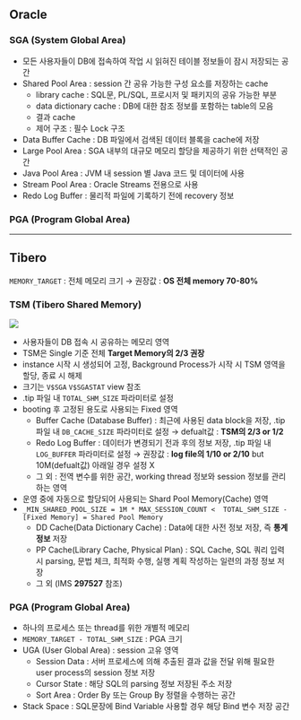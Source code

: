 ## Oracle
### SGA (System Global Area)
- 모든 사용자들이 DB에 접속하여 작업 시 읽혀진 테이블 정보들이 잠시 저장되는 공간
- Shared Pool Area : session 간 공유 가능한 구성 요소를 저장하는 cache
  - library cache : SQL문, PL/SQL, 프로시저 및 패키지의 공유 가능한 부분
  - data dictionary cache : DB에 대한 참조 정보를 포함하는 table의 모음
  - 결과 cache
  - 제어 구조 :  필수 Lock 구조
- Data Buffer Cache : DB 파일에서 검색된 데이터 블록을 cache에 저장
- Large Pool Area : SGA 내부의 대규모 메모리 할당을 제공하기 위한 선택적인 공간
- Java Pool Area : JVM 내 session 별 Java 코드 및 데이터에 사용
- Stream Pool Area : Oracle Streams 전용으로 사용
- Redo Log Buffer : 물리적 파일에 기록하기 전에 recovery 정보
### PGA (Program Global Area)

---
## Tibero
`MEMORY_TARGET` : 전체 메모리 크기 → 권장값 : **OS 전체 memory 70-80%**
### TSM (Tibero Shared Memory)
![](https://prod-files-secure.s3.us-west-2.amazonaws.com/2e9f035b-3bba-4ce1-902b-03e8e4545fa2/50e74659-9cf4-4d7e-a1bb-37b94051050d/3.1_TSM.png?X-Amz-Algorithm=AWS4-HMAC-SHA256&X-Amz-Content-Sha256=UNSIGNED-PAYLOAD&X-Amz-Credential=ASIAZI2LB466WB7H5GFU%2F20250727%2Fus-west-2%2Fs3%2Faws4_request&X-Amz-Date=20250727T040438Z&X-Amz-Expires=3600&X-Amz-Security-Token=IQoJb3JpZ2luX2VjEEMaCXVzLXdlc3QtMiJHMEUCIBH%2BJvTjtZHJCaZQtRD1Na8wIR2MWbm45q9fJ6KaQdSNAiEA2QmuIlAikz%2BiPeAaqLBtMnZe5k3cZdNEtH9MMT5Rk%2B8q%2FwMIbBAAGgw2Mzc0MjMxODM4MDUiDKLIafg22mQvTfxb8CrcA6ReqHbGToiUjv2Pe1FvqN3ANQ3%2FDO6PVGcRhI4jMARQFb7lj2ZdRHH1lKl2WcwDm0LGvGXGN2cirzc508MVKfdIJhsEKaVx6u6WYmBEvRX39WbIaFOFr%2Bc6OlLsihojdZmuUGUYuc2uTfUyxxLGIvqoHt%2FAhXQVMr%2FnXLlxvF%2BRtgF6fIgwKFWfPHiqJZq2%2F3XWdbWcmL1b8lTMmG%2FfY7lPsB2DD916n21RnY5lHr6h129P3%2F4myut2V30Gyl%2FgEgOLHSJrZEOIyijF73mcVyyrBzyXCI5EMRfUpOM%2BTlkbpBoEirlp8BrLUgAjvJtpxpuqf4TBiK2AsQbKdLmfK1qHUr1sWMmS67ZPwH8dy1fz8GGz7ZIOT9WwiXLXebJDtpHVZZiNHHsLQA1%2FWFzP6FoV101fKtXkcQuV8bWQa4FTOIprSN8Pux9bCASzK7PNAwavFBvQFYJfDyGtoPv%2Fr2rgICc3fPr%2Bhh3zdXsPNC9TekLycxIQM95B2dXYaHIR%2FaGU1VYQ78uqHGHEb6%2BsaRykIVPjSb4PArybbx5jv8UMOO5gyL1ICiQv5LJqLPR%2BBEx5Qg2G5Dr5dzsksQ3YuR0KyKX6LSlLg7H8jYtLRO3QGhXNgyiG7ocSXDuPMPOglsQGOqUB02m7bRPuqtzey6TWmj42GqSCAdpi0mMKaym7q4UmzJQVCRJtRjYhevK8wO9zt6IsaUh7OTx5gNyrKlLRuIi%2FSbzkcrQYPrE5xYkDxkN27jBz1ZnY52Woa4mnwj0C0OaJ26rWQCKdPgIuyXjOe03SyPy%2FhXuxWWjl02TRMSXA4zTRABnpl7Mg3nTR3FwxuMIgq7NHJCDTkLyWF0I7b8Izne7scsJG&X-Amz-Signature=284e44f548112ed8dd03bf4c03f9f2d022f353872701f014d457233e47ac3a38&X-Amz-SignedHeaders=host&x-amz-checksum-mode=ENABLED&x-id=GetObject)
- 사용자들이 DB 접속 시 공유하는 메모리 영역
- TSM은 Single 기준 전체 **Target Memory의 2/3 권장**
- instance 시작 시 생성되어 고정, Background Process가 시작 시 TSM 영역을 할당, 종료 시 해제
- 크기는 `V$SGA` `V$SGASTAT` view 참조
- .tip 파일 내 `TOTAL_SHM_SIZE` 파라미터로 설정
- booting 후 고정된 용도로 사용되는 Fixed 영역
  - Buffer Cache (Database Buffer) : 최근에 사용된 data block을 저장, .tip 파일 내 `DB_CACHE_SIZE` 파라미터로 설정 → defualt값 : **TSM의 2/3 or 1/2**
  - Redo Log Buffer : 데이터가 변경되기 전과 후의 정보 저장, .tip 파일 내 `LOG_BUFFER` 파라미터로 설정 → 권장값 : **log file의 1/10 or 2/10** but 10M(defualt값) 아래일 경우 설정 X
  - 그 외 : 전역 변수를 위한 공간, working thread 정보와 session 정보를 관리하는 영역
- 운영 중에 자동으로 할당되어 사용되는 Shard Pool Memory(Cache) 영역
- `_MIN_SHARED_POOL_SIZE = 1M * MAX_SESSION_COUNT <  TOTAL_SHM_SIZE - [Fixed Memory] = Shared Pool Memory`
  - DD Cache(Data Dictionary Cache) : Data에 대한 사전 정보 저장, 즉 **통계정보** 저장 
  - PP Cache(Library Cache, Physical Plan) : SQL Cache, SQL 쿼리 입력 시 parsing, 문법 체크, 최적화 수행, 실행 계획 작성하는 일련의 과정 정보 저장
  - 그 외  (IMS **297527** 참조)
### PGA (Program Global Area)
- 하나의 프로세스 또는 thread를 위한 개별적 메모리
- `MEMORY_TARGET - TOTAL_SHM_SIZE` : PGA 크기
- UGA (User Global Area) : session 고유 영역
  - Session Data : 서버 프로세스에 의해 추출된 결과 값을 전달 위해 필요한 user process의 session 정보 저장
  - Cursor State : 해당 SQL의 parsing 정보 저장된 주소 저장
  - Sort Area : Order By 또는 Group By 정렬을 수행하는 공간
- Stack Space : SQL문장에 Bind Variable 사용할 경우 해당 Bind 변수 저장 공간


